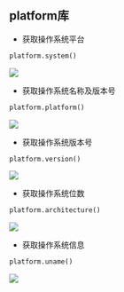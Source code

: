 <!--
 * @Description: 
 * @Version: 1.0
 * @Author: DaLao
 * @Email: dalao_li@163.com
 * @Date: 2021-12-17 22:27:33
 * @LastEditors: DaLao
 * @LastEditTime: 2022-01-14 05:37:03
-->

## platform库

- 获取操作系统平台

```py
platform.system()
```

![](https://cdn.hurra.ltd/img/20211217223115.png)

- 获取操作系统名称及版本号

```py
platform.platform()   
```

![](https://cdn.hurra.ltd/img/20211217223143.png)

- 获取操作系统版本号

```py
platform.version()
```

![](https://cdn.hurra.ltd/img/20211217223210.png)

- 获取操作系统位数 

```py
platform.architecture()
```

![](https://cdn.hurra.ltd/img/20211217223239.png)

- 获取操作系统信息

```py
platform.uname()
```

![](https://cdn.hurra.ltd/img/20211217223509.png)